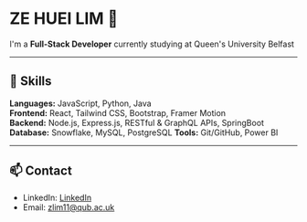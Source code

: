 # ZE HUEI LIM 🐲

I'm a **Full-Stack Developer** currently studying at Queen's University Belfast

---

## 🔧 Skills

**Languages:** JavaScript, Python, Java  
**Frontend:** React, Tailwind CSS, Bootstrap, Framer Motion  
**Backend:** Node.js, Express.js, RESTful & GraphQL APIs, SpringBoot
**Database:** Snowflake, MySQL, PostgreSQL
**Tools:** Git/GitHub, Power BI

---

## 📫 Contact

- LinkedIn: [LinkedIn](https://www.linkedin.com/in/ze-huei-lim-310a162b5/)  
- Email: zlim11@qub.ac.uk



